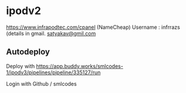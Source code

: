 # ipodv2
https://www.infrapodtec.com/cpanel (NameCheap)
Username : infrrazs 
(details in gmail. satyakav@gmil.com



## Autodeploy
Deploy with
https://app.buddy.works/smlcodes-1/ipodv3/pipelines/pipeline/335127/run

Login with Github / smlcodes
